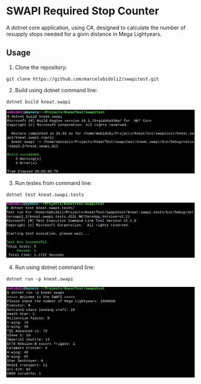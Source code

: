 # SWAPI Required Stop Counter

A dotnet core application, using C#, designed to calculate the number of resupply stops needed for a givin distance in Mega Lightyears.

## Usage
1. Clone the repository:
```
git clone https://github.com/marcelobidoli2/swapitest.git
```
2. Build using dotnet command line:
```
dotnet build kneat.swapi
```
<p align="center">
  <img src="./images/consolePromptBuild.jpg">
</p>

3. Run testes from command line:
```
dotnet test kneat.swapi.tests
```
<p align="center">
  <img src="./images/consolePromptTests.jpg">
</p>

4. Run using dotnet command line:
```
dotnet run -p kneat.swapi
```
<p align="center">
  <img src="./images/consolePromptRun.jpg">
</p>
